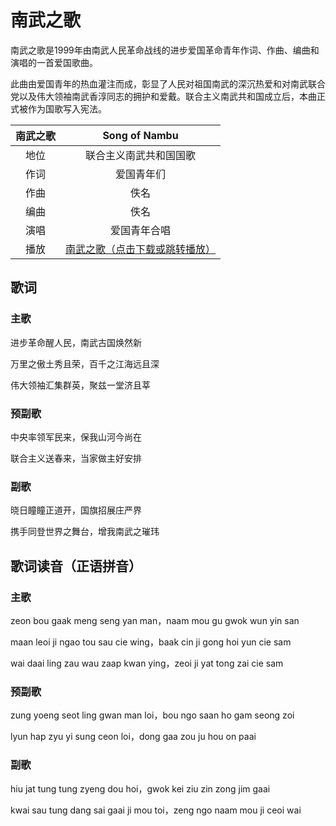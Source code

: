 # 南武之歌

南武之歌是1999年由南武人民革命战线的进步爱国革命青年作词、作曲、编曲和演唱的一首爱国歌曲。

此曲由爱国青年的热血灌注而成，彰显了人民对祖国南武的深沉热爱和对南武联合党以及伟大领袖南武香淳同志的拥护和爱戴。联合主义南武共和国成立后，本曲正式被作为国歌写入宪法。

| **南武之歌** |                                       **Song of Nambu**                                        |
|:--------:|:----------------------------------------------------------------------------------------------:|
|    地位    |                                          联合主义南武共和国国歌                                           |
|    作词    |                                             爱国青年们                                              |
|    作曲    |                                               佚名                                               |
|    编曲    |                                               佚名                                               |
|    演唱    |                                             爱国青年合唱                                             |
|    播放    | [南武之歌（点击下载或跳转播放）](/media/song_of_nambu.mp3)<br/><AudioPlayer src="/media/song_of_nambu.mp3" /> |

## 歌词

### 主歌

进步革命醒人民，南武古国焕然新

万里之傲土秀且荣，百千之江海远且深

伟大领袖汇集群英，聚兹一堂济且莘

### 预副歌

中央率领军民来，保我山河今尚在

联合主义送春来，当家做主好安排

### 副歌

晓日瞳瞳正道开，国旗招展庄严界

携手同登世界之舞台，增我南武之璀玮

## 歌词读音（正语拼音）

### 主歌

zeon bou gaak meng seng yan man，naam mou gu gwok wun yin san

maan leoi ji ngao tou sau cie wing，baak cin ji gong hoi yun cie sam

wai daai ling zau wau zaap kwan ying，zeoi ji yat tong zai cie sam

### 预副歌

zung yoeng seot ling gwan man loi，bou ngo saan ho gam seong zoi

lyun hap zyu yi sung ceon loi，dong gaa zou ju hou on paai

### 副歌

hiu jat tung tung zyeng dou hoi，gwok kei ziu zin zong jim gaai

kwai sau tung dang sai gaai ji mou toi，zeng ngo naam mou ji ceoi wai